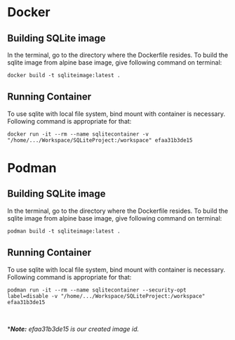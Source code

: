 
# Docker

## Building SQLite image

In the terminal, go to the directory where the Dockerfile resides.
To build the sqlite image from alpine base image, give following command on terminal:

`docker build -t sqliteimage:latest .`

## Running Container

To use sqlite with local file system, bind mount with container is necessary. Following command is appropriate for that:

`docker run -it --rm --name sqlitecontainer -v "/home/.../Workspace/SQLiteProject:/workspace" efaa31b3de15`

# Podman

## Building SQLite image

In the terminal, go to the directory where the Dockerfile resides.
To build the sqlite image from alpine base image, give following command on terminal:

`podman build -t sqliteimage:latest .`

## Running Container

To use sqlite with local file system, bind mount with container is necessary. Following command is appropriate for that:

`podman run -it --rm --name sqlitecontainer --security-opt label=disable -v "/home/.../Workspace/SQLiteProject:/workspace" efaa31b3de15`

<br>

****Note:** efaa31b3de15 is our created image id.*